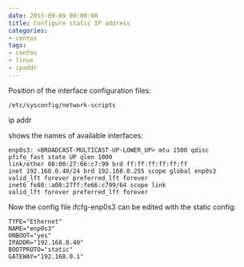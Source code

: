 ```yaml
--- 
date: 2015-09-09 00:00:00
title: Configure static IP address
categories: 
- centos
tags: 
- centos
- linux
- ipaddr
---
```


Position of the interface configuration files:

    /etc/sysconfig/network-scripts

    
ip addr

shows the names of available interfaces:

    enp0s3: <BROADCAST-MULTICAST-UP-LOWER_UP> mtu 1500 qdisc
    pfifo_fast state UP qlen 1000
    link/ether 08:00:27:66:c7:99 brd ff:ff:ff:ff:ff:ff
    inet 192.168.0.40/24 brd 192.168.0.255 scope global enp0s3
    valid_lft forever preferred_lft forever
    inet6 fe80::a00:27ff:fe66:c799/64 scope link
    valid_lft forever preferred_lft forever


Now the config file ifcfg-enp0s3 can be edited with the static config:

    TYPE="Ethernet"
    NAME="enp0s3"
    ONBOOT="yes"
    IPADDR="192.168.0.40"  
    BOOTPROTO="static" 
    GATEWAY="192.168.0.1"